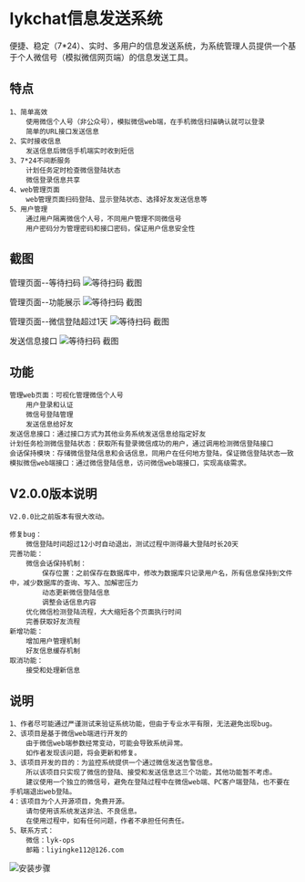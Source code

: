 # lykchat信息发送系统
便捷、稳定（7*24）、实时、多用户的信息发送系统，为系统管理人员提供一个基于个人微信号（模拟微信网页端）的信息发送工具。


## 特点 ##

	1、简单高效
		使用微信个人号（非公众号），模拟微信web端，在手机微信扫描确认就可以登录
		简单的URL接口发送信息
	2、实时接收信息
		发送信息后微信手机端实时收到短信
	3、7*24不间断服务
		计划任务定时检查微信登陆状态
		微信登录信息共享
	4、web管理页面
		web管理页面扫码登陆、显示登陆状态、选择好友发送信息等
	5、用户管理
		通过用户隔离微信个人号，不同用户管理不同微信号
		用户密码分为管理密码和接口密码，保证用户信息安全性

## 截图 ##

管理页面--等待扫码
![等待扫码 截图](https://raw.githubusercontent.com/lykops/lykchat/master/doc/web管理--登陆.jpg)


管理页面--功能展示
![等待扫码 截图](https://raw.githubusercontent.com/lykops/lykchat/master/doc/web页面--功能说明.jpg)

管理页面--微信登陆超过1天
![等待扫码 截图](https://raw.githubusercontent.com/lykops/lykchat/master/doc/微信登陆时间超过1天.jpg)


发送信息接口
![等待扫码 截图](https://raw.githubusercontent.com/lykops/lykchat/master/doc/接口-发送信息成功.jpg)


## 功能 ##

	管理web页面：可视化管理微信个人号
		用户登录和认证
		微信号登陆管理
		发送信息给好友
	发送信息接口：通过接口方式为其他业务系统发送信息给指定好友
	计划任务检测微信登陆状态：获取所有登录微信成功的用户，通过调用检测微信登陆接口
	会话保持模块：存储微信登陆信息和会话信息，同用户在任何地方登陆，保证微信登陆状态一致
	模拟微信web端接口：通过微信登陆信息，访问微信web端接口，实现高级需求。
		
	
## V2.0.0版本说明 ##
	
	V2.0.0比之前版本有很大改动。

	修复bug：
		微信登陆时间超过12小时自动退出，测试过程中测得最大登陆时长20天
	完善功能：
		微信会话保持机制：
			保存位置：之前保存在数据库中，修改为数据库只记录用户名，所有信息保持到文件中，减少数据库的查询、写入、加解密压力
			动态更新微信登陆信息
			调整会话信息内容
		优化微信检测登陆流程，大大缩短各个页面执行时间
		完善获取好友流程
	新增功能：
		增加用户管理机制
		好友信息缓存机制
	取消功能：
		接受和处理新信息
		

## 说明 ##

	1、作者尽可能通过严谨测试来验证系统功能，但由于专业水平有限，无法避免出现bug。
	2、该项目是基于微信web端进行开发的
		由于微信web端参数经常变动，可能会导致系统异常。
		如作者发现该问题，将会更新和修复。
	3、该项目开发的目的：为监控系统提供一个通过微信发送告警信息。
		所以该项目只实现了微信的登陆、接受和发送信息这三个功能，其他功能暂不考虑。
		建议使用一个独立的微信号，避免在登陆过程中在微信web端、PC客户端登陆，也不要在手机端退出web登陆。
	4：该项目为个人开源项目，免费开源。
		请勿使用该系统发送非法、不良信息。
		在使用过程中，如有任何问题，作者不承担任何责任。
	5、联系方式：		
		微信：lyk-ops
		邮箱：liyingke112@126.com	


![安装步骤](https://github.com/lykops/lykchat/wiki/%E5%AE%89%E8%A3%85%E6%AD%A5%E9%AA%A4)


